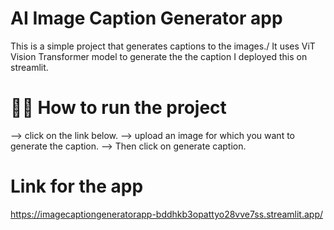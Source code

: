 # AI Image Caption Generator app
This is a simple project that generates captions to the images./
It uses ViT Vision Transformer model to generate the the caption I deployed this on streamlit.
# 👨‍💻 How to run the project 
--> click on the link below.
--> upload an image for which you want to generate the caption.
--> Then click on generate caption.

# Link for the app
https://imagecaptiongeneratorapp-bddhkb3opattyo28vve7ss.streamlit.app/

